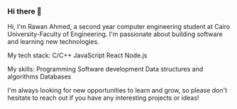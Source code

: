 ### Hi there 👋

Hi, I'm Rawan Ahmed, a second year computer engineering student at Cairo University-Faculty of Engineering. I'm passionate about building software and learning new technologies.

My tech stack:
C/C++
JavaScript
React
Node.js

My skills:
Programming
Software development
Data structures and algorithms
Databases

I'm always looking for new opportunities to learn and grow, so please don't hesitate to reach out if you have any interesting projects or ideas!

